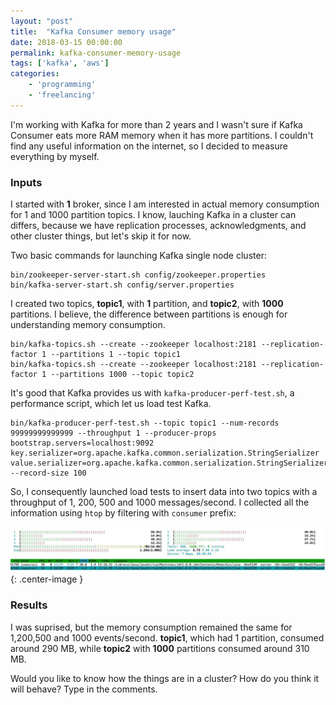 ```yaml
---
layout: "post"
title:  "Kafka Consumer memory usage"
date: 2018-03-15 00:00:00
permalink: kafka-consumer-memory-usage
tags: ['kafka', 'aws']
categories:
    - 'programming'
    - 'freelancing'
---
```


I'm working with Kafka for more than 2 years and I wasn't sure if Kafka Consumer eats more RAM memory when it has more partitions. I couldn't find any useful information on the internet, so I decided to measure everything by myself.

### <a href="#input" name="input"><i class="fa fa-link anchor" aria-hidden="true"></i></a> Inputs

I started with **1** broker, since I am interested in actual memory consumption for 1 and 1000 partition topics. I know, lauching Kafka in a cluster can differs, because we have replication processes, acknowledgments, and other cluster things, but let's skip it for now.

Two basic commands for launching Kafka single node cluster:

```
bin/zookeeper-server-start.sh config/zookeeper.properties
bin/kafka-server-start.sh config/server.properties
```

I created two topics, **topic1**, with **1** partition, and **topic2**, with **1000** partitions. I believe, the difference between partitions is enough for understanding memory consumption.

```
bin/kafka-topics.sh --create --zookeeper localhost:2181 --replication-factor 1 --partitions 1 --topic topic1
bin/kafka-topics.sh --create --zookeeper localhost:2181 --replication-factor 1 --partitions 1000 --topic topic2
```

It's good that Kafka provides us with `kafka-producer-perf-test.sh`, a performance script, which let us load test Kafka.

```
bin/kafka-producer-perf-test.sh --topic topic1 --num-records 99999999999999 --throughput 1 --producer-props bootstrap.servers=localhost:9092 key.serializer=org.apache.kafka.common.serialization.StringSerializer value.serializer=org.apache.kafka.common.serialization.StringSerializer --record-size 100
```

So, I consequently launched load tests to insert data into two topics with a throughput of 1, 200, 500 and 1000 messages/second. I collected all the information using `htop` by filtering with `consumer` prefix:

![](assets/images/kafka-consumer/htop-kafka-consumer.jpg){: .center-image }

### <a href="#results" name="results"><i class="fa fa-link anchor" aria-hidden="true"></i></a> Results

I was suprised, but the memory consumption remained the same for 1,200,500 and 1000 events/second. **topic1**, which had 1 partition, consumed around 290 MB, while **topic2** with **1000** partitions consumed around 310 MB. 

Would you like to know how the things are in a cluster? How do you think it will behave? Type in the comments.